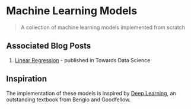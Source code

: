 # Machine Learning Models
> A collection of machine learning models implemented from scratch

## Associated Blog Posts
1. [Linear Regression](https://towardsdatascience.com/linear-regression-from-scratch-977cd3a1db16) - published in Towards Data Science

## Inspiration
The implementation of these models is inspired by [Deep Learning](https://www.deeplearningbook.org/), an outstanding textbook from Bengio and Goodfellow.

